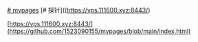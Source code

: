 [# mypages](https://1523090155.github.io/mypages/)
[# 探针]((https://vps.111600.xyz:8443/)

[https://vps.111600.xyz:8443/](https://github.com/1523090155/mypages/blob/main/index.html)
